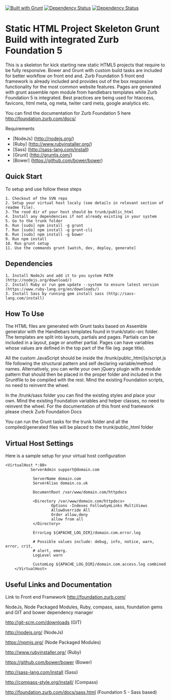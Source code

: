 [![Built with Grunt](https://cdn.gruntjs.com/builtwith.png)](http://gruntjs.com/)
[![Dependency Status](https://www.versioneye.com/user/projects/54d02ce93ca0849531000074/badge.png)](https://www.versioneye.com/user/projects/54d02ce93ca0849531000074)
[![Dependency Status](https://www.versioneye.com/user/projects/54d02d563ca0840b19000038/badge.png)](https://www.versioneye.com/user/projects/54d02d563ca0840b19000038)

Static HTML Project Skeleton Grunt Build with integrated Zurb Foundation 5
============================================================================

This is a skeleton for kick starting new static HTML5 projects that require to be fully responsive.
Bower and Grunt with custom build tasks are included for better workflow on front end and.
Zurb Foundation 5 front end framework is already included and provides out of the box responsive functionality for the most common website features.
Pages are generated with grunt assemble npm module from handlebars templates while Zurb Foundation 5 is integrated.
Best practices are being used for htaccess, favicons, html meta, og meta, twiter card meta, google analytics etc.

You can find the documentation for Zurb Foundation 5 here http://foundation.zurb.com/docs/

Requirements

* [NodeJs] (http://nodejs.org/)
* [Ruby] (http://www.rubyinstaller.org/)
* [Sass] (http://sass-lang.com/install)
* [Grunt] (http://gruntjs.com/)
* [Bower] (https://github.com/bower/bower)


Quick Start
------------------------------------------------------

To setup and use follow these steps

    1. Checkout of the SVN repo
    2. Setup your virtual host localy (see details in relevant section of readme file).
    3. The rood dir of your host should be trunk/public_html
    4. Install any dependencies if not already existing in your system
    5. Go to the trunk folder
    6. Run [sudo] npm install -g grunt
    7. Run [sudo] npm install -g grunt-cli
    8. Run [sudo] npm install -g bower
    9. Run npm install
    10. Run grunt setup
    11. Use the commands grunt [watch, dev, deploy, generate]


Dependencies
---------------------------------------------

    1. Install NodeJs and add it to you system PATH (http://nodejs.org/download/)
    2. Install Ruby or run gem update --system to ensure latest version (https://www.ruby-lang.org/en/downloads/)
    3. Install Sass by running gem install sass (http://sass-lang.com/install)


How To Use
---------------------------------------------

The HTML files are generated with Grunt tasks based on Assemble generator with the Handlebars templates found in trunk/static-src folder. The templates are split into layouts, partials and pages. Partials can be included in a layout, page or another partial. Pages can have variables whose values are defined in the top part of the file (eg. page title).

All the custom JavaScript should be inside the /trunk/public_html/js/script.js file following the structural pattern and self declaring variable/method names. Alternatively, you can write your own jQuery plugin with a module pattern that should then be placed in the proper folder and included in the Gruntfile to be compiled with the rest. Mind the existing Foundation scripts, no need to reinvent the wheel.

In the /trunk/sass folder you can find the existing styles and place your own. Mind the existing Foundation variables and helper classes, no need to reinvent the wheel. For the documentation of this front end framework please check Zurb Foundation Docs

You can run the Grunt tasks for the trunk folder and all the compiled/generated files will be placed to the trunk/public_html folder


Virtual Host Settings
---------------------------------------------

Here is a sample setup for your virtual host configuration

	<VirtualHost *:80>
               ServerAdmin support@domain.com

                ServerName domain.com
                ServerAlias domain.co.uk

                DocumentRoot /var/www/domain.com/httpdocs

                <Directory /var/www/domain.com/httpdocs>
                        Options -Indexes FollowSymLinks MultiViews
                        AllowOverride All
                        Order allow,deny
                        allow from all
                </Directory>

                ErrorLog ${APACHE_LOG_DIR}/domain.com.error.log

                # Possible values include: debug, info, notice, warn, error, crit,
                # alert, emerg.
                LogLevel warn

                CustomLog ${APACHE_LOG_DIR}/domain.com.access.log combined
        </VirtualHost>

Useful Links and Documentation
----------------------------------------------

Link to Front end Framework http://foundation.zurb.com/

NodeJs, Node Packaged Modules, Ruby, compass, sass, foundation gems and GIT and bower dependency manager

http://git-scm.com/downloads				(GIT)

http://nodejs.org/					(NodeJs)

https://npmjs.org/					(Node Packaged Modules)

http://www.rubyinstaller.org/				(Ruby)

https://github.com/bower/bower				(Bower)

http://sass-lang.com/install				(Sass)

http://compass-style.org/install/			(Compass)

http://foundation.zurb.com/docs/sass.html		(Foundation 5 - Sass based)